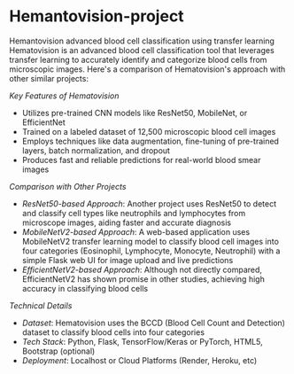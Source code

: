 # Hemantovision-project
Hemantovision advanced blood cell classification using transfer learning 
Hematovision is an advanced blood cell classification tool that leverages transfer learning to accurately identify and categorize blood cells from microscopic images. Here's a comparison of Hematovision's approach with other similar projects:

*Key Features of Hematovision*

- Utilizes pre-trained CNN models like ResNet50, MobileNet, or EfficientNet
- Trained on a labeled dataset of 12,500 microscopic blood cell images
- Employs techniques like data augmentation, fine-tuning of pre-trained layers, batch normalization, and dropout
- Produces fast and reliable predictions for real-world blood smear images

*Comparison with Other Projects*

- *ResNet50-based Approach*: Another project uses ResNet50 to detect and classify cell types like neutrophils and lymphocytes from microscope images, aiding faster and accurate diagnosis
- *MobileNetV2-based Approach*: A web-based application uses MobileNetV2 transfer learning model to classify blood cell images into four categories (Eosinophil, Lymphocyte, Monocyte, Neutrophil) with a simple Flask web UI for image upload and live predictions
- *EfficientNetV2-based Approach*: Although not directly compared, EfficientNetV2 has shown promise in other studies, achieving high accuracy in classifying blood cells

*Technical Details*

- *Dataset*: Hematovision uses the BCCD (Blood Cell Count and Detection) dataset to classify blood cells into four categories
- *Tech Stack*: Python, Flask, TensorFlow/Keras or PyTorch, HTML5, Bootstrap (optional)
- *Deployment*: Localhost or Cloud Platforms (Render, Heroku, etc)
